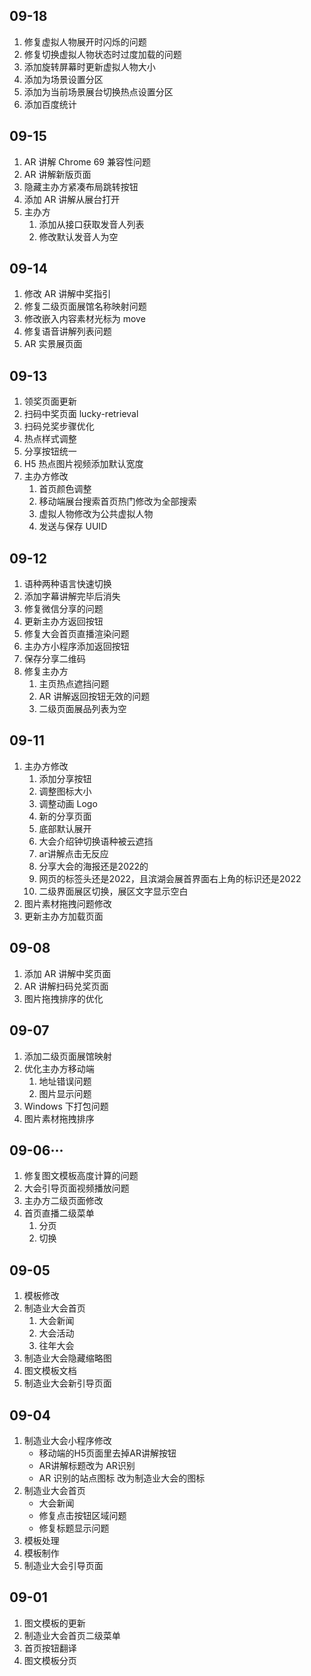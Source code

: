 ## 09-18

1. 修复虚拟人物展开时闪烁的问题
2. 修复切换虚拟人物状态时过度加载的问题
3. 添加旋转屏幕时更新虚拟人物大小
4. 添加为场景设置分区
5. 添加为当前场景展台切换热点设置分区
6. 添加百度统计
## 09-15

1. AR 讲解 Chrome 69 兼容性问题
2. AR 讲解新版页面
3. 隐藏主办方紧凑布局跳转按钮
4. 添加 AR 讲解从展台打开
5. 主办方
	1. 添加从接口获取发音人列表
	2. 修改默认发音人为空
## 09-14

1. 修改 AR 讲解中奖指引
2. 修复二级页面展馆名称映射问题
3. 修改嵌入内容素材光标为 move
4. 修复语音讲解列表问题
5. AR 实景展页面
## 09-13

1. 领奖页面更新
2. 扫码中奖页面 lucky-retrieval
3. 扫码兑奖步骤优化
4. 热点样式调整
5. 分享按钮统一
6. H5 热点图片视频添加默认宽度
7. 主办方修改
	1. 首页颜色调整
	2. 移动端展台搜索首页热门修改为全部搜索
	3. 虚拟人物修改为公共虚拟人物
	4. 发送与保存 UUID
## 09-12

1. 语种两种语言快速切换 
2. 添加字幕讲解完毕后消失
3. 修复微信分享的问题
4. 更新主办方返回按钮
5. 修复大会首页直播渲染问题
6. 主办方小程序添加返回按钮
7. 保存分享二维码
8. 修复主办方
	1. 主页热点遮挡问题
	2. AR 讲解返回按钮无效的问题
	3. 二级页面展品列表为空
## 09-11

1. 主办方修改
	1. 添加分享按钮
	2. 调整图标大小
	3. 调整动画 Logo
	4. 新的分享页面
	5. 底部默认展开
	6. 大会介绍钟切换语种被云遮挡
	7. ar讲解点击无反应
	8. 分享大会的海报还是2022的
	9. 网页的标签头还是2022，且滨湖会展首界面右上角的标识还是2022
	10. 二级界面展区切换，展区文字显示空白
2. 图片素材拖拽问题修改
3. 更新主办方加载页面
## 09-08

1. 添加 AR 讲解中奖页面
2. AR 讲解扫码兑奖页面
3. 图片拖拽排序的优化
## 09-07

1. 添加二级页面展馆映射
2. 优化主办方移动端
	1. 地址错误问题
	2. 图片显示问题
3. Windows 下打包问题
4. 图片素材拖拽排序
## 09-06···

1. 修复图文模板高度计算的问题
2. 大会引导页面视频播放问题
3. 主办方二级页面修改
4. 首页直播二级菜单
	1. 分页
	2. 切换
## 09-05

1. 模板修改
2. 制造业大会首页
	1. 大会新闻
	2. 大会活动
	3. 往年大会
3. 制造业大会隐藏缩略图
4. 图文模板文档
5. 制造业大会新引导页面
## 09-04

1. 制造业大会小程序修改
	- 移动端的H5页面里去掉AR讲解按钮
	- AR讲解标题改为 AR识别
	- AR 识别的站点图标 改为制造业大会的图标
2. 制造业大会首页
	- 大会新闻
	- 修复点击按钮区域问题
	- 修复标题显示问题
3. 模板处理
4. 模板制作
5. 制造业大会引导页面
## 09-01

1. 图文模板的更新
2. 制造业大会首页二级菜单
3. 首页按钮翻译
4. 图文模板分页